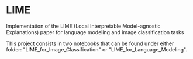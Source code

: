 # LIME

Implementation of the LIME (Local Interpretable Model-agnostic Explanations) paper for language modeling and image classification tasks

This project consists in two notebooks that can be found under either folder: "LIME_for_Image_Classification" or "LIME_for_Language_Modeling".
